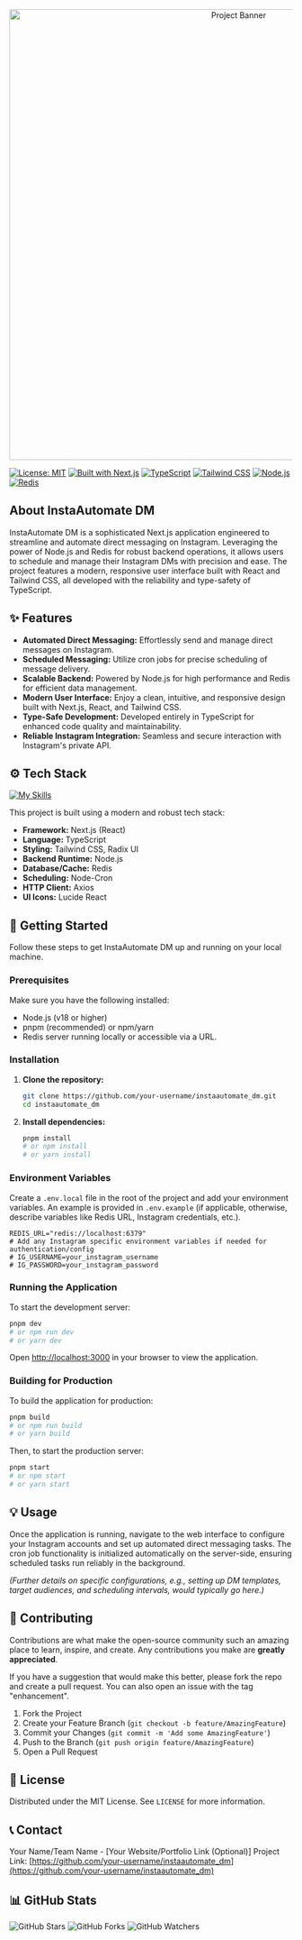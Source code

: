 
<div align="center">
  <img src="https://firebasestorage.googleapis.com/v0/b/chatmedia786.appspot.com/o/images%2FBanner_skeleton.png?alt=media&token=0ba7eddb-7640-410c-9119-c40c743d9223" alt="Project Banner" width="800"/>
</div>


[![License: MIT](https://img.shields.io/badge/License-MIT-yellow.svg)](https://opensource.org/licenses/MIT)
[![Built with Next.js](https://img.shields.io/badge/Built%20with-Next.js-000000.svg?logo=next.js&logoColor=white)](https://nextjs.org/)
[![TypeScript](https://img.shields.io/badge/TypeScript-007ACC?style=for-the-badge&logo=typescript&logoColor=white)](https://www.typescriptlang.org/)
[![Tailwind CSS](https://img.shields.io/badge/Tailwind_CSS-38B2AC?style=for-the-badge&logo=tailwind-css&logoColor=white)](https://tailwindcss.com/)
[![Node.js](https://img.shields.io/badge/Node.js-339933?style=for-the-badge&logo=node.js&logoColor=white)](https://nodejs.org/)
[![Redis](https://img.shields.io/badge/Redis-DC382D?style=for-the-badge&logo=redis&logoColor=white)](https://redis.io/)

## About InstaAutomate DM

InstaAutomate DM is a sophisticated Next.js application engineered to streamline and automate direct messaging on Instagram. Leveraging the power of Node.js and Redis for robust backend operations, it allows users to schedule and manage their Instagram DMs with precision and ease. The project features a modern, responsive user interface built with React and Tailwind CSS, all developed with the reliability and type-safety of TypeScript.

## ✨ Features

-   **Automated Direct Messaging:** Effortlessly send and manage direct messages on Instagram.
-   **Scheduled Messaging:** Utilize cron jobs for precise scheduling of message delivery.
-   **Scalable Backend:** Powered by Node.js for high performance and Redis for efficient data management.
-   **Modern User Interface:** Enjoy a clean, intuitive, and responsive design built with Next.js, React, and Tailwind CSS.
-   **Type-Safe Development:** Developed entirely in TypeScript for enhanced code quality and maintainability.
-   **Reliable Instagram Integration:** Seamless and secure interaction with Instagram's private API.

## ⚙️ Tech Stack
[![My Skills](https://skillicons.dev/icons?i=nextjs%2Creact%2Ctypescript%2Ctailwindcss%2Cnodejs%2Credis%2Cr)](https://skillicons.dev)


This project is built using a modern and robust tech stack:

-   **Framework:** Next.js (React)
-   **Language:** TypeScript
-   **Styling:** Tailwind CSS, Radix UI
-   **Backend Runtime:** Node.js
-   **Database/Cache:** Redis
-   **Scheduling:** Node-Cron
-   **HTTP Client:** Axios
-   **UI Icons:** Lucide React

## 🚀 Getting Started

Follow these steps to get InstaAutomate DM up and running on your local machine.

### Prerequisites

Make sure you have the following installed:

-   Node.js (v18 or higher)
-   pnpm (recommended) or npm/yarn
-   Redis server running locally or accessible via a URL.

### Installation

1.  **Clone the repository:**
    ```bash
    git clone https://github.com/your-username/instaautomate_dm.git
    cd instaautomate_dm
    ```

2.  **Install dependencies:**
    ```bash
    pnpm install
    # or npm install
    # or yarn install
    ```

### Environment Variables

Create a `.env.local` file in the root of the project and add your environment variables. An example is provided in `.env.example` (if applicable, otherwise, describe variables like Redis URL, Instagram credentials, etc.).

```env
REDIS_URL="redis://localhost:6379"
# Add any Instagram specific environment variables if needed for authentication/config
# IG_USERNAME=your_instagram_username
# IG_PASSWORD=your_instagram_password
```

### Running the Application

To start the development server:

```bash
pnpm dev
# or npm run dev
# or yarn dev
```

Open [http://localhost:3000](http://localhost:3000) in your browser to view the application.

### Building for Production

To build the application for production:

```bash
pnpm build
# or npm run build
# or yarn build
```

Then, to start the production server:

```bash
pnpm start
# or npm start
# or yarn start
```

## 💡 Usage

Once the application is running, navigate to the web interface to configure your Instagram accounts and set up automated direct messaging tasks. The cron job functionality is initialized automatically on the server-side, ensuring scheduled tasks run reliably in the background.

*(Further details on specific configurations, e.g., setting up DM templates, target audiences, and scheduling intervals, would typically go here.)*

## 🤝 Contributing

Contributions are what make the open-source community such an amazing place to learn, inspire, and create. Any contributions you make are **greatly appreciated**.

If you have a suggestion that would make this better, please fork the repo and create a pull request. You can also open an issue with the tag "enhancement".

1.  Fork the Project
2.  Create your Feature Branch (`git checkout -b feature/AmazingFeature`)
3.  Commit your Changes (`git commit -m 'Add some AmazingFeature'`)
4.  Push to the Branch (`git push origin feature/AmazingFeature`)
5.  Open a Pull Request

## 📄 License

Distributed under the MIT License. See `LICENSE` for more information.

## 📞 Contact

Your Name/Team Name - [Your Website/Portfolio Link (Optional)]
Project Link: [https://github.com/your-username/instaautomate_dm](https://github.com/your-username/instaautomate_dm)

## 📊 GitHub Stats

![GitHub Stars](https://img.shields.io/github/stars/your-username/instaautomate_dm?style=social)
![GitHub Forks](https://img.shields.io/github/forks/your-username/instaautomate_dm?style=social)
![GitHub Watchers](https://img.shields.io/github/watchers/your-username/instaautomate_dm?style=social)
